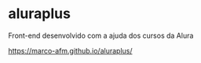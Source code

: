 # aluraplus
Front-end desenvolvido com a ajuda dos cursos da Alura

https://marco-afm.github.io/aluraplus/
